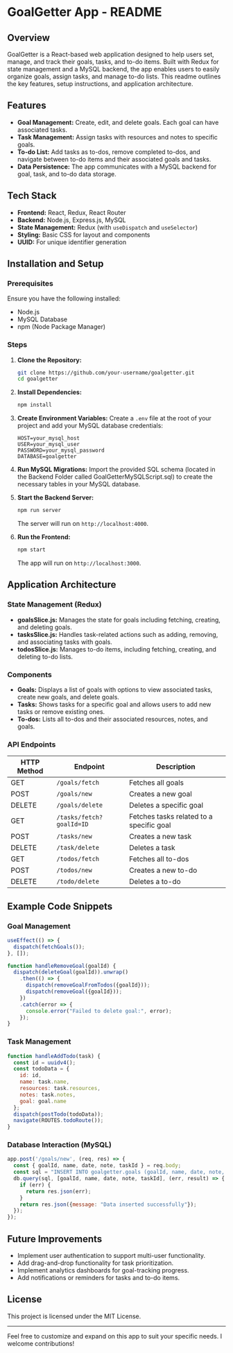 # GoalGetter App - README

## Overview

GoalGetter is a React-based web application designed to help users set, manage, and track their goals, tasks, and to-do items. Built with Redux for state management and a MySQL backend, the app enables users to easily organize goals, assign tasks, and manage to-do lists. This readme outlines the key features, setup instructions, and application architecture.

## Features
- **Goal Management:** Create, edit, and delete goals. Each goal can have associated tasks.
- **Task Management:** Assign tasks with resources and notes to specific goals.
- **To-do List:** Add tasks as to-dos, remove completed to-dos, and navigate between to-do items and their associated goals and tasks.
- **Data Persistence:** The app communicates with a MySQL backend for goal, task, and to-do data storage.

## Tech Stack

- **Frontend:** React, Redux, React Router
- **Backend:** Node.js, Express.js, MySQL
- **State Management:** Redux (with `useDispatch` and `useSelector`)
- **Styling:** Basic CSS for layout and components
- **UUID:** For unique identifier generation

## Installation and Setup

### Prerequisites
Ensure you have the following installed:

- Node.js
- MySQL Database
- npm (Node Package Manager)

### Steps

1. **Clone the Repository:**
   ```bash
   git clone https://github.com/your-username/goalgetter.git
   cd goalgetter
   ```

2. **Install Dependencies:**
   ```bash
   npm install
   ```

3. **Create Environment Variables:**
   Create a `.env` file at the root of your project and add your MySQL database credentials:
   ```
   HOST=your_mysql_host
   USER=your_mysql_user
   PASSWORD=your_mysql_password
   DATABASE=goalgetter
   ```

4. **Run MySQL Migrations:**
   Import the provided SQL schema (located in the Backend Folder called GoalGetterMySQLScript.sql) to create the necessary tables in your MySQL database.

5. **Start the Backend Server:**
   ```bash
   npm run server
   ```
   The server will run on `http://localhost:4000`.

6. **Run the Frontend:**
   ```bash
   npm start
   ```
   The app will run on `http://localhost:3000`.

## Application Architecture

### State Management (Redux)
- **goalsSlice.js:** Manages the state for goals including fetching, creating, and deleting goals.
- **tasksSlice.js:** Handles task-related actions such as adding, removing, and associating tasks with goals.
- **todosSlice.js:** Manages to-do items, including fetching, creating, and deleting to-do lists.

### Components
- **Goals:** Displays a list of goals with options to view associated tasks, create new goals, and delete goals.
- **Tasks:** Shows tasks for a specific goal and allows users to add new tasks or remove existing ones.
- **To-dos:** Lists all to-dos and their associated resources, notes, and goals.

### API Endpoints
| HTTP Method | Endpoint                | Description                             |
|-------------|-------------------------|-----------------------------------------|
| GET         | `/goals/fetch`           | Fetches all goals                       |
| POST        | `/goals/new`             | Creates a new goal                      |
| DELETE      | `/goals/delete`          | Deletes a specific goal                 |
| GET         | `/tasks/fetch?goalId=ID` | Fetches tasks related to a specific goal|
| POST        | `/tasks/new`             | Creates a new task                      |
| DELETE      | `/task/delete`           | Deletes a task                          |
| GET         | `/todos/fetch`           | Fetches all to-dos                      |
| POST        | `/todos/new`             | Creates a new to-do                     |
| DELETE      | `/todo/delete`           | Deletes a to-do                         |

## Example Code Snippets

### Goal Management

```javascript
useEffect(() => {
  dispatch(fetchGoals());
}, []); 

function handleRemoveGoal(goalId) {
  dispatch(deleteGoal(goalId)).unwrap()
    .then(() => {
      dispatch(removeGoalFromTodos({goalId}));
      dispatch(removeGoal({goalId}));
    })
    .catch(error => {
      console.error("Failed to delete goal:", error);
    });
}
```

### Task Management

```javascript
function handleAddTodo(task) {
  const id = uuidv4();
  const todoData = {
    id: id,
    name: task.name,
    resources: task.resources,
    notes: task.notes,
    goal: goal.name
  };
  dispatch(postTodo(todoData));
  navigate(ROUTES.todoRoute());
}
```

### Database Interaction (MySQL)

```javascript
app.post('/goals/new', (req, res) => {
  const { goalId, name, date, note, taskId } = req.body; 
  const sql = "INSERT INTO goalgetter.goals (goalId, name, date, note, taskId) VALUES (?, ?, ?, ?, ?)";
  db.query(sql, [goalId, name, date, note, taskId], (err, result) => {
    if (err) {
      return res.json(err);
    }
    return res.json({message: "Data inserted successfully"});
  });
});
```

## Future Improvements

- Implement user authentication to support multi-user functionality.
- Add drag-and-drop functionality for task prioritization.
- Implement analytics dashboards for goal-tracking progress.
- Add notifications or reminders for tasks and to-do items.

## License

This project is licensed under the MIT License.

---

Feel free to customize and expand on this app to suit your specific needs. I welcome contributions!
